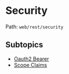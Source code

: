 # Security

Path: `web/rest/security`

## Subtopics
- [Oauth2 Bearer](./oauth2_bearer/README.md)
- [Scope Claims](./scope_claims/README.md)
